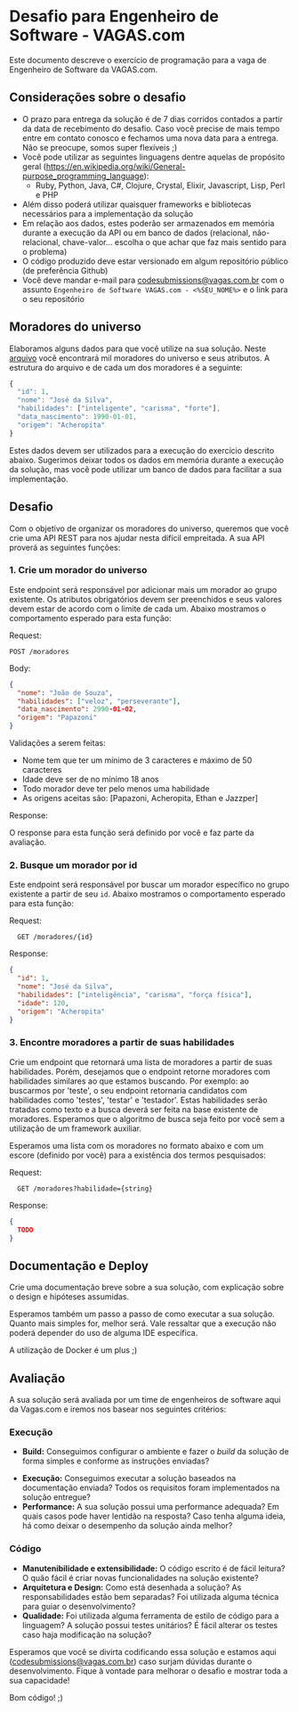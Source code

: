 # Desafio para Engenheiro de Software - VAGAS.com

Este documento descreve o exercício de programação para a vaga de Engenheiro de Software da VAGAS.com.

## Considerações sobre o desafio

* O prazo para entrega da solução é de 7 dias corridos contados a partir da data de recebimento do desafio. Caso você precise de mais tempo entre em contato conosco e fechamos uma nova data para a entrega. Não se preocupe, somos super flexíveis ;)
* Você pode utilizar as seguintes linguagens dentre aquelas de propósito geral (https://en.wikipedia.org/wiki/General-purpose_programming_language):
  * Ruby, Python, Java, C#, Clojure, Crystal, Elixir, Javascript, Lisp, Perl e PHP
* Além disso poderá utilizar quaisquer frameworks e bibliotecas necessários para a implementação da solução
* Em relação aos dados, estes poderão ser armazenados em memória durante a execução da API ou em banco de dados (relacional, não-relacional, chave-valor... escolha o que achar que faz mais sentido para o problema)
* O código produzido deve estar versionado em algum repositório público (de preferência Github)
* Você deve mandar e-mail para codesubmissions@vagas.com.br com o assunto `Engenheiro de Software VAGAS.com - <%SEU_NOME%>` e o link para o seu repositório




## Moradores do universo

Elaboramos alguns dados para que você utilize na sua solução. Neste [arquivo](universo.json) você encontrará mil moradores do universo e seus atributos. A estrutura do arquivo e de cada um dos moradores é a seguinte:

```javascript
{
  "id": 1,
  "nome": "José da Silva",
  "habilidades": ["inteligente", "carisma", "forte"],
  "data_nascimento": 1990-01-01,
  "origem": "Acheropita"
}
```

Estes dados devem ser utilizados para a execução do exercício descrito abaixo. Sugerimos deixar todos os dados em memória durante a execução da solução, mas você pode utilizar um banco de dados para facilitar a sua implementação.



## Desafio

Com o objetivo de organizar os moradores do universo, queremos que você crie uma API REST para nos ajudar nesta difícil empreitada. A sua API proverá as seguintes funções:

### 1. Crie um morador do universo

Este endpoint será responsável por adicionar mais um morador ao grupo existente. Os atributos obrigatórios devem ser preenchidos e seus valores devem estar de acordo com o limite de cada um. Abaixo mostramos o comportamento esperado para esta função:

Request:
```
POST /moradores
```

Body:

```json
{
  "nome": "João de Souza",
  "habilidades": ["veloz", "perseverante"],
  "data_nascimento": 2990-01-02,
  "origem": "Papazoni"
}
```

Validações a serem feitas:

* Nome tem que ter um mínimo de 3 caracteres e máximo de 50 caracteres
* Idade deve ser de no mínimo 18 anos
* Todo morador deve ter pelo menos uma habilidade
* As origens aceitas são: [Papazoni, Acheropita, Ethan e Jazzper]

Response:

O response para esta função será definido por você e faz parte da avaliação.

### 2. Busque um morador por id

Este endpoint será responsável por buscar um morador específico no grupo existente a partir de seu `id`. Abaixo mostramos o comportamento esperado para esta função:

Request:
```
  GET /moradores/{id}
```

Response:

```json
{
  "id": 1,
  "nome": "José da Silva",
  "habilidades": ["inteligência", "carisma", "força física"],
  "idade": 120,
  "origem": "Acheropita"
}
```

### 3. Encontre moradores a partir de suas habilidades

Crie um endpoint que retornará uma lista de moradores a partir de suas habilidades. Porém, desejamos que o endpoint retorne moradores com habilidades similares ao que estamos buscando. Por exemplo: ao buscarmos por 'teste', o seu endpoint retornaria candidatos com habilidades como 'testes', 'testar' e 'testador'. Estas habilidades serão tratadas como texto e a busca deverá ser feita na base existente de moradores. Esperamos que o algoritmo de busca seja feito por você sem a utilização de um framework auxiliar.

Esperamos uma lista com os moradores no formato abaixo e com um escore (definido por você) para a existência dos termos pesquisados:

Request:
```
  GET /moradores?habilidade={string}
```

Response:

```json
{
  TODO
}
```



## Documentação e Deploy

Crie uma documentação breve sobre a sua solução, com explicação sobre o design e hipóteses assumidas. 

Esperamos também um passo a passo de como executar a sua solução. Quanto mais simples for, melhor será. Vale ressaltar que a execução não poderá depender do uso de alguma IDE específica.

A utilização de Docker é um plus ;)



## Avaliação

A sua solução será avaliada por um time de engenheiros de software aqui da Vagas.com e iremos nos basear nos seguintes critérios:

### Execução

- __Build:__ Conseguimos configurar o ambiente e fazer o _build_  da solução de forma simples e conforme as instruções enviadas?

* **Execução:** Conseguimos executar a solução baseados na documentação enviada? Todos os requisitos foram implementados na solução entregue?
* **Performance:** A sua solução possui uma performance adequada? Em quais casos pode haver lentidão na resposta? Caso tenha alguma ideia, há como deixar o desempenho da solução ainda melhor?

### Código

* **Manutenibilidade e extensibilidade:** O código escrito é de fácil leitura? O quão fácil é criar novas funcionalidades na solução existente?
* **Arquitetura e Design:** Como está desenhada a solução? As responsabilidades estão bem separadas? Foi utilizada alguma técnica para guiar o desenvolvimento?
* **Qualidade:** Foi utilizada alguma ferramenta de estilo de código para a linguagem? A solução possui testes unitários? É fácil alterar os testes caso haja modificação na solução?

Esperamos que você se divirta codificando essa solução e estamos aqui (codesubmissions@vagas.com.br) caso surjam dúvidas durante o desenvolvimento. Fique à vontade para melhorar o desafio e mostrar toda a sua capacidade!

Bom código! ;)
